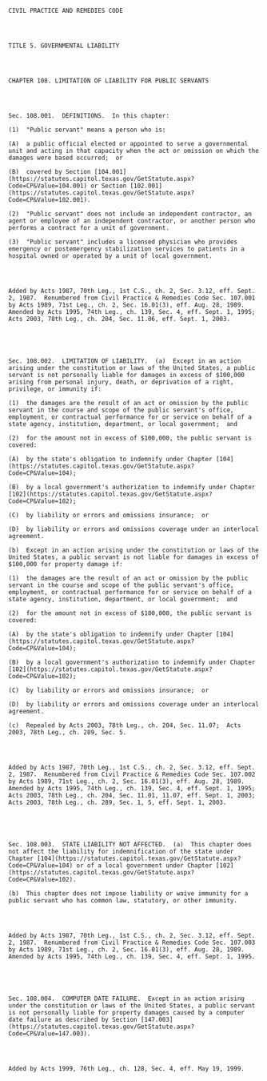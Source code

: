 ﻿
    
    
    	
    					
    
    
    CIVIL PRACTICE AND REMEDIES CODE
    
      
    
    
    TITLE 5. GOVERNMENTAL LIABILITY
    
      
    
    
    CHAPTER 108. LIMITATION OF LIABILITY FOR PUBLIC SERVANTS
    
      
    
    
    Sec. 108.001.  DEFINITIONS.  In this chapter:
    
    (1)  "Public servant" means a person who is:
    
    (A)  a public official elected or appointed to serve a governmental unit and acting in that capacity when the act or omission on which the damages were based occurred;  or
    
    (B)  covered by Section [104.001](https://statutes.capitol.texas.gov/GetStatute.aspx?Code=CP&Value=104.001) or Section [102.001](https://statutes.capitol.texas.gov/GetStatute.aspx?Code=CP&Value=102.001).
    
    (2)  "Public servant" does not include an independent contractor, an agent or employee of an independent contractor, or another person who performs a contract for a unit of government.
    
    (3)  "Public servant" includes a licensed physician who provides emergency or postemergency stabilization services to patients in a hospital owned or operated by a unit of local government.
    
    
    
    
    Added by Acts 1987, 70th Leg., 1st C.S., ch. 2, Sec. 3.12, eff. Sept. 2, 1987.  Renumbered from Civil Practice & Remedies Code Sec. 107.001 by Acts 1989, 71st Leg., ch. 2, Sec. 16.01(3), eff. Aug. 28, 1989.  Amended by Acts 1995, 74th Leg., ch. 139, Sec. 4, eff. Sept. 1, 1995;  Acts 2003, 78th Leg., ch. 204, Sec. 11.06, eff. Sept. 1, 2003.
    
    
    
    
    
    Sec. 108.002.  LIMITATION OF LIABILITY.  (a)  Except in an action arising under the constitution or laws of the United States, a public servant is not personally liable for damages in excess of $100,000 arising from personal injury, death, or deprivation of a right, privilege, or immunity if:
    
    (1)  the damages are the result of an act or omission by the public servant in the course and scope of the public servant's office, employment, or contractual performance for or service on behalf of a state agency, institution, department, or local government;  and
    
    (2)  for the amount not in excess of $100,000, the public servant is covered:
    
    (A)  by the state's obligation to indemnify under Chapter [104](https://statutes.capitol.texas.gov/GetStatute.aspx?Code=CP&Value=104);
    
    (B)  by a local government's authorization to indemnify under Chapter [102](https://statutes.capitol.texas.gov/GetStatute.aspx?Code=CP&Value=102);
    
    (C)  by liability or errors and omissions insurance;  or
    
    (D)  by liability or errors and omissions coverage under an interlocal agreement.
    
    (b)  Except in an action arising under the constitution or laws of the United States, a public servant is not liable for damages in excess of $100,000 for property damage if:
    
    (1)  the damages are the result of an act or omission by the public servant in the course and scope of the public servant's office, employment, or contractual performance for or service on behalf of a state agency, institution, department, or local government;  and
    
    (2)  for the amount not in excess of $100,000, the public servant is covered:
    
    (A)  by the state's obligation to indemnify under Chapter [104](https://statutes.capitol.texas.gov/GetStatute.aspx?Code=CP&Value=104);
    
    (B)  by a local government's authorization to indemnify under Chapter [102](https://statutes.capitol.texas.gov/GetStatute.aspx?Code=CP&Value=102);
    
    (C)  by liability or errors and omissions insurance;  or
    
    (D)  by liability or errors and omissions coverage under an interlocal agreement.
    
    (c)  Repealed by Acts 2003, 78th Leg., ch. 204, Sec. 11.07;  Acts 2003, 78th Leg., ch. 289, Sec. 5.
    
    
    
    
    Added by Acts 1987, 70th Leg., 1st C.S., ch. 2, Sec. 3.12, eff. Sept. 2, 1987.  Renumbered from Civil Practice & Remedies Code Sec. 107.002 by Acts 1989, 71st Leg., ch. 2, Sec. 16.01(3), eff. Aug. 28, 1989.  Amended by Acts 1995, 74th Leg., ch. 139, Sec. 4, eff. Sept. 1, 1995;  Acts 2003, 78th Leg., ch. 204, Sec. 11.01, 11.07, eff. Sept. 1, 2003;  Acts 2003, 78th Leg., ch. 289, Sec. 1, 5, eff. Sept. 1, 2003.
    
    
    
    
    
    Sec. 108.003.  STATE LIABILITY NOT AFFECTED.  (a)  This chapter does not affect the liability for indemnification of the state under Chapter [104](https://statutes.capitol.texas.gov/GetStatute.aspx?Code=CP&Value=104) or of a local government under Chapter [102](https://statutes.capitol.texas.gov/GetStatute.aspx?Code=CP&Value=102).
    
    (b)  This chapter does not impose liability or waive immunity for a public servant who has common law, statutory, or other immunity.
    
    
    
    
    Added by Acts 1987, 70th Leg., 1st C.S., ch. 2, Sec. 3.12, eff. Sept. 2, 1987.  Renumbered from Civil Practice & Remedies Code Sec. 107.003 by Acts 1989, 71st Leg., ch. 2, Sec. 16.01(3), eff. Aug. 28, 1989.  Amended by Acts 1995, 74th Leg., ch. 139, Sec. 4, eff. Sept. 1, 1995.
    
    
    
    
    
    Sec. 108.004.  COMPUTER DATE FAILURE.  Except in an action arising under the constitution or laws of the United States, a public servant is not personally liable for property damages caused by a computer date failure as described by Section [147.003](https://statutes.capitol.texas.gov/GetStatute.aspx?Code=CP&Value=147.003).
    
    
    
    
    Added by Acts 1999, 76th Leg., ch. 128, Sec. 4, eff. May 19, 1999.
    
    
    
    
    				
